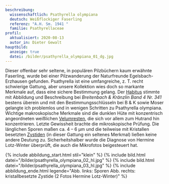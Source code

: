 ```yaml
---
beschreibung:
  wissenschaftlich: Psathyrella olympiana
  deutsch: Weißflockiger Faserling
  referenz: "A.H. Sm. 1941 "
  familie: Psathyrellaceae
profil:
  aktualisiert: 2020-08-13
  autor_in: Dieter Gewalt
hauptbild:
  anzeige: true
  datei: /bilder/psathyrella_olympiana_01_dg.jpg
---
```

Dieser offenbar sehr seltene, in populären Pilzbüchern kaum erwähnte Faserling, wurde bei einer Pilzwanderung der Naturfreunde Egelsbach-Erzhausen gefunden. Psathyrella ist eine umfangreiche, z. T. recht schwierige Gattung, aber unsere Kollektion wies doch so markante Merkmale auf, dass eine sichere Bestimmung gelang. Der [Habitus](Habitus "Glossar") stimmte mit Abbildung und Beschreibung bei *Breitenbach & Kränzlin Band 4 Nr. 341* bestens überein und mit den Bestimmungsschlüsseln bei B & K sowie Moser gelangte ich problemlos und in wenigen Schritten zu Psathyrella olympiana. Wichtige makroskopische Merkmale sind die dunklen Hüte mit konzentrisch angeordneten weißlichen [Velumresten](Velum "Glossar"), die sich vor allem zum Hutrand hin konzentrieren. Letzte Gewissheit brachte die mikroskopische Prüfung. Die länglichen Sporen maßen ca. 4 – 6 µm und die teilweise mit Kristallen besetzten [Zystiden](Zystiden "Glossar") (in dieser Gattung ein seltenes Merkmal) ließen keine andere Deutung zu. Sicherheitshalber wurde die Diagnose von Hermine Lotz-Winter überprüft, die auch die Mikrofotos beigesteuert hat.

{% include abbildung_start.html stil="klein" %}
{% include bild.html datei="/bilder/psathyrella_olympiana_02_hl.jpg" %}
{% include bild.html datei="/bilder/psathyrella_olympiana_03_hl.jpg" %}
{% include abbildung_ende.html legende="Abb. links: Sporen     Abb. rechts: kristallbesetzte Zystide      (2 Fotos Hermine Lotz-Winter)" %}